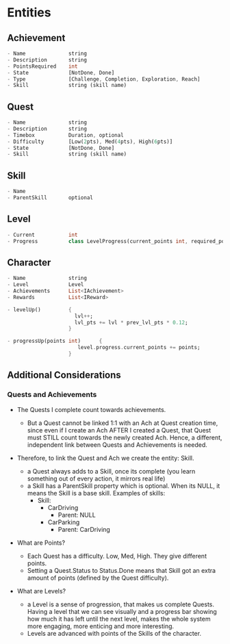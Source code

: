 # Entities

## Achievement

```dart
- Name              string
- Description       string
- PointsRequired    int
- State             [NotDone, Done]
- Type              [Challenge, Completion, Exploration, Reach]
- Skill             string (skill name)
```

## Quest

```dart
- Name              string
- Description       string
- Timebox           Duration, optional
- Difficulty        [Low(2pts), Med(4pts), High(6pts)]
- State             [NotDone, Done]
- Skill             string (skill name)
```

## Skill

```dart
- Name
- ParentSkill       optional
```

## Level

```dart
- Current           int
- Progress          class LevelProgress(current_points int, required_points int)
```

## Character

```dart
- Name              string
- Level             Level
- Achievements      List<IAchievement>
- Rewards           List<IReward>

- levelUp()         {
                      lvl++;
                      lvl_pts += lvl * prev_lvl_pts * 0.12;
                    }

- progressUp(points int)      {
                       level.progress.current_points += points;
                    }
```

## Additional Considerations

### Quests and Achievements

- The Quests I complete count towards achievements.
  - But a Quest cannot be linked 1:1 with an Ach at Quest creation time, since even if I create an Ach AFTER I created a Quest, that Quest must STILL count towards the newly created Ach. Hence, a different, independent link between Quests and Achievements is needed.
- Therefore, to link the Quest and Ach we create the entity: Skill.

  - a Quest always adds to a Skill, once its complete (you learn something out of every action, it mirrors real life)
  - a Skill has a ParentSkill property which is optional. When its NULL, it means the Skill is a base skill. Examples of skills:
    - Skill:
      - CarDriving
        - Parent: NULL
      - CarParking
        - Parent: CarDriving

- What are Points?

  - Each Quest has a difficulty. Low, Med, High. They give different points.
  - Setting a Quest.Status to Status.Done means that Skill got an extra amount of points (defined by the Quest difficulty).

- What are Levels?
  - a Level is a sense of progression, that makes us complete Quests. Having a level that we can see visually and a progress bar showing how much it has left until the next level, makes the whole system more engaging, more enticing and more interesting.
  - Levels are advanced with points of the Skills of the character.
